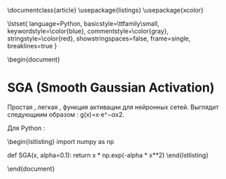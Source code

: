 \documentclass{article}
\usepackage{listings}
\usepackage{xcolor}

\lstset{
    language=Python,
    basicstyle=\ttfamily\small,
    keywordstyle=\color{blue},
    commentstyle=\color{gray},
    stringstyle=\color{red},
    showstringspaces=false,
    frame=single,
    breaklines=true
}

\begin{document}

# SGA (Smooth Gaussian Activation)

Простая , легкая , функция активации для нейронных сетей. Выглядит следующиим образом : g(x)=x⋅e^−αx2.

Для Python :

\begin{lstlisting}
import numpy as np

def SGA(x, alpha=0.1):
    return x * np.exp(-alpha * x**2)
\end{lstlisting}

\end{document}
